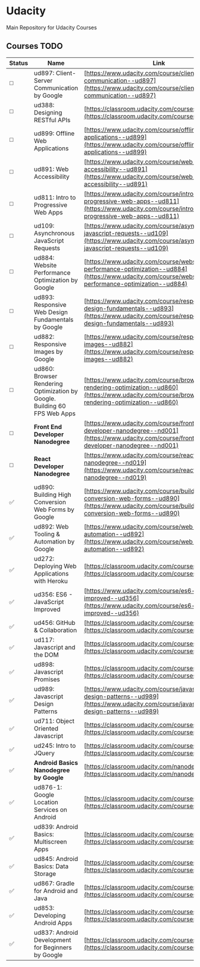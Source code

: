 # Udacity
Main Repository for Udacity Courses

## Courses TODO

Status | Name | Link
----| -------|------
:white_medium_square: | ud897: Client-Server Communication by Google | [https://www.udacity.com/course/client-server-communication--ud897](https://www.udacity.com/course/client-server-communication--ud897)
:white_medium_square: | ud388: Designing RESTful APIs | [https://classroom.udacity.com/courses/ud388/](https://classroom.udacity.com/courses/ud388/)
:white_medium_square: | ud899: Offline Web Applications | [https://www.udacity.com/course/offline-web-applications--ud899](https://www.udacity.com/course/offline-web-applications--ud899)
:white_medium_square: | ud891: Web Accessibility | [https://www.udacity.com/course/web-accessibility--ud891](https://www.udacity.com/course/web-accessibility--ud891)
:white_medium_square: | ud811: Intro to Progressive Web Apps | [https://www.udacity.com/course/intro-to-progressive-web-apps--ud811](https://www.udacity.com/course/intro-to-progressive-web-apps--ud811)
:white_medium_square: | ud109: Asynchronous JavaScript Requests | [https://www.udacity.com/course/asynchronous-javascript-requests--ud109](https://www.udacity.com/course/asynchronous-javascript-requests--ud109)
:white_medium_square: | ud884: Website Performance Optimization by Google | [https://www.udacity.com/course/website-performance-optimization--ud884](https://www.udacity.com/course/website-performance-optimization--ud884)
:white_medium_square: | ud893: Responsive Web Design Fundamentals by Google | [https://www.udacity.com/course/responsive-web-design-fundamentals--ud893](https://www.udacity.com/course/responsive-web-design-fundamentals--ud893)
:white_medium_square: | ud882: Responsive Images by Google | [https://www.udacity.com/course/responsive-images--ud882](https://www.udacity.com/course/responsive-images--ud882)
:white_medium_square: | ud860: Browser Rendering Optimization by Google. Building 60 FPS Web Apps | [https://www.udacity.com/course/browser-rendering-optimization--ud860](https://www.udacity.com/course/browser-rendering-optimization--ud860)
:white_medium_square: | **Front End Developer Nanodegree** | [https://www.udacity.com/course/front-end-web-developer-nanodegree--nd001](https://www.udacity.com/course/front-end-web-developer-nanodegree--nd001)
:white_medium_square: | **React Developer Nanodegree** | [https://www.udacity.com/course/react-nanodegree--nd019](https://www.udacity.com/course/react-nanodegree--nd019)
:white_check_mark: | ud890: Building High Conversion Web Forms by Google | [https://www.udacity.com/course/building-high-conversion-web-forms--ud890](https://www.udacity.com/course/building-high-conversion-web-forms--ud890)
:white_check_mark: | ud892: Web Tooling & Automation by Google | [https://www.udacity.com/course/web-tooling-automation--ud892](https://www.udacity.com/course/web-tooling-automation--ud892)
:white_check_mark: | ud272: Deploying Web Applications with Heroku | [https://classroom.udacity.com/courses/ud272](https://classroom.udacity.com/courses/ud272)
:white_check_mark: | ud356: ES6 - JavaScript Improved | [https://www.udacity.com/course/es6-javascript-improved--ud356](https://www.udacity.com/course/es6-javascript-improved--ud356)
:white_check_mark: | ud456: GitHub & Collaboration | [https://classroom.udacity.com/courses/ud456](https://classroom.udacity.com/courses/ud456)
:white_check_mark: | ud117: Javascript and the DOM | [https://classroom.udacity.com/courses/ud117](https://classroom.udacity.com/courses/ud117)
:white_check_mark: | ud898: Javascript Promises | [https://classroom.udacity.com/courses/ud898](https://classroom.udacity.com/courses/ud898)
:white_check_mark: | ud989: Javascript Design Patterns | [https://www.udacity.com/course/javascript-design-patterns--ud989](https://www.udacity.com/course/javascript-design-patterns--ud989)
:white_check_mark: | ud711: Object Oriented Javascript | [https://classroom.udacity.com/courses/ud711](https://classroom.udacity.com/courses/ud711)
:white_check_mark: | ud245: Intro to JQuery | [https://classroom.udacity.com/courses/ud245](https://classroom.udacity.com/courses/ud245)
:white_check_mark: | **Android Basics Nanodegree by Google** | [https://classroom.udacity.com/nanodegrees/nd803](https://classroom.udacity.com/nanodegrees/nd803)
:white_check_mark: | ud876-1: Google Location Services on Android | [https://classroom.udacity.com/courses/ud876-1](https://classroom.udacity.com/courses/ud876-1)
:white_check_mark: | ud839: Android Basics: Multiscreen Apps | [https://classroom.udacity.com/courses/ud839](https://classroom.udacity.com/courses/ud839)
:white_check_mark: | ud845: Android Basics: Data Storage | [https://classroom.udacity.com/courses/ud845](https://classroom.udacity.com/courses/ud845)
:white_check_mark: | ud867: Gradle for Android and Java | [https://classroom.udacity.com/courses/ud867](https://classroom.udacity.com/courses/ud867)
:white_check_mark: | ud853: Developing Android Apps | [https://classroom.udacity.com/courses/ud853](https://classroom.udacity.com/courses/ud853)
:white_check_mark: | ud837: Android Development for Beginners by Google | [https://classroom.udacity.com/courses/ud837](https://classroom.udacity.com/courses/ud837)